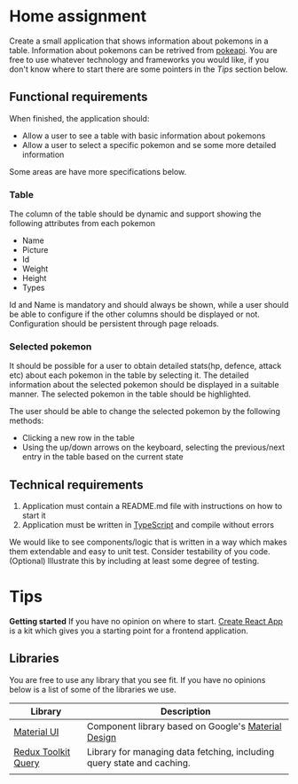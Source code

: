 # Home assignment

Create a small application that shows information about pokemons in a table.
Information about pokemons can be retrived from [pokeapi](https://pokeapi.co/).
You are free to use whatever technology and frameworks you would like, if you don't know where to start there are some pointers in the _Tips_ section below.

## Functional requirements

When finished, the application should:

- Allow a user to see a table with basic information about pokemons
- Allow a user to select a specific pokemon and se some more detailed information

Some areas are have more specifications below.

### Table

The column of the table should be dynamic and support showing the following attributes from each pokemon

- Name
- Picture
- Id
- Weight
- Height
- Types

Id and Name is mandatory and should always be shown, while a user should be able to configure if the other columns should be displayed or not. Configuration should be persistent through page reloads.

### Selected pokemon

It should be possible for a user to obtain detailed stats(hp, defence, attack etc) about each pokemon in the table by selecting it. The detailed information about the selected pokemon should be displayed in a suitable manner. The selected pokemon in the table should be highlighted.

The user should be able to change the selected pokemon by the following methods:

- Clicking a new row in the table
- Using the up/down arrows on the keyboard, selecting the previous/next entry in the table based on the current state

## Technical requirements

1. Application must contain a README.md file with instructions on how to start it
2. Application must be written in [TypeScript](https://www.typescriptlang.org/) and compile without errors

We would like to see components/logic that is written in a way which makes them extendable and easy to unit test.
Consider testability of you code.
(Optional) Illustrate this by including at least some degree of testing.

# Tips

**Getting started**
If you have no opinion on where to start. [Create React App](https://create-react-app.dev/docs/adding-typescript/#installation) is a kit which gives you a starting point for a frontend application.

## Libraries

You are free to use any library that you see fit. If you have no opinions below is a list of some of the libraries we use.

| Library                                                                | Description                                                                    |
| ---------------------------------------------------------------------- | ------------------------------------------------------------------------------ |
| [Material UI](https://mui.com/core/)                                   | Component library based on Google's [Material Design](https://m2.material.io/) |
| [Redux Toolkit Query](https://redux-toolkit.js.org/rtk-query/overview) | Library for managing data fetching, including query state and caching.         |
|                                                                        |                                                                                |
